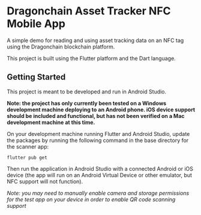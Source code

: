# Dragonchain Asset Tracker NFC Mobile App

A simple demo for reading and using asset tracking data on an NFC tag using the Dragonchain blockchain platform. 

This project is built using the Flutter platform and the Dart language.

## Getting Started

This project is meant to be developed and run in Android Studio.

**Note: the project has only currently been tested on a Windows development machine deploying to an Android phone. iOS device support should be included and functional, but has not been verified on a Mac development machine at this time.**

On your development machine running Flutter and Android Studio, update the packages by running the following command in the base directory for the scanner app:

```flutter pub get```

Then run the application in Android Studio with a connected Android or iOS device (the app will run on an Android Virtual Device or other emulator, but NFC support will not function).

*Note: you may need to manually enable camera and storage permissions for the test app on your device in order to enable QR code scanning support*
